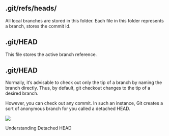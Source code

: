 <div class="mt-5">

<div grid="~ cols-2 gap-4" class="mt-10">

<div>

<h2>.git/refs/heads/</h2>

All local branches are stored in this folder. Each file in this folder represents a branch, stores the commit id.

</div>

<div>

<h2>.git/HEAD</h2>

This file stores the active branch reference.

</div>

</div>

<div grid="~ cols-2 gap-4" class="mt-5">

<div>

<h2>.git/HEAD</h2>

Normally, it’s advisable to check out only the tip of a branch by naming the branch directly. Thus, by default, git checkout changes to the tip of a desired branch.

However, you can check out any commit. In such an instance, Git creates a sort of anonymous branch for you called a detached HEAD.

</div>

<div class="mt-14">

<img src="https://www.baeldung.com/wp-content/uploads/2021/09/image-with-head-paints-768x434.png" class="h-40">

<a hrefa="https://www.cloudbees.com/blog/git-detached-head">Understanding Detached HEAD</a>

</div>

</div>

</div>
